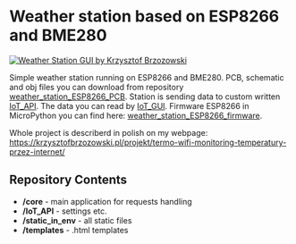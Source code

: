 # Weather station based on ESP8266 and BME280

[![Weather Station GUI by Krzysztof Brzozowski](https://krzysztofbrzozowski.pl/media/2020/02/01/iot-api-lrg.png)](https://krzysztofbrzozowski.pl)

Simple weather station running on ESP8266 and BME280. PCB, schematic and obj files you can download from repository [weather_station_ESP8266_PCB](https://github.com/krzysztofbrzozowski/weather_station_ESP8266_PCB).
Station is sending data to custom written [IoT_API](https://github.com/krzysztofbrzozowski/IoT_API). The data you can read by [IoT_GUI](https://github.com/krzysztofbrzozowski/IoT_GUI).
Firmware ESP8266 in MicroPython you can find here: [weather_station_ESP8266_firmware](https://github.com/krzysztofbrzozowski/weather_station_ESP8266_firmware).

Whole project is describerd in polish on my webpage: https://krzysztofbrzozowski.pl/projekt/termo-wifi-monitoring-temperatury-przez-internet/

## Repository Contents

- **/core** - main application for requests handling
- **/IoT_API** - settings etc.
- **/static_in_env** - all static files
- **/templates** - .html templates

